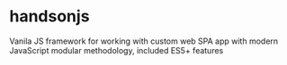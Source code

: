 # handsonjs
Vanila JS framework for working with custom web SPA app with modern JavaScript modular methodology, included ES5+ features
